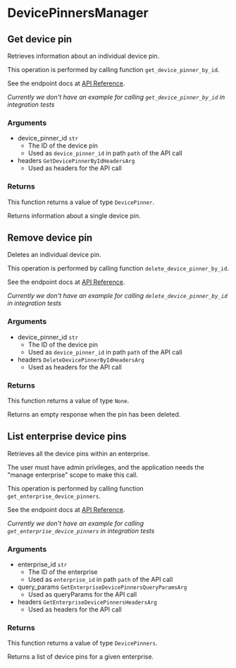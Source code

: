 # DevicePinnersManager

## Get device pin

Retrieves information about an individual device pin.

This operation is performed by calling function `get_device_pinner_by_id`.

See the endpoint docs at
[API Reference](https://developer.box.com/reference/get-device-pinners-id/).

*Currently we don't have an example for calling `get_device_pinner_by_id` in integration tests*

### Arguments

- device_pinner_id `str`
  - The ID of the device pin
  - Used as `device_pinner_id` in path `path` of the API call
- headers `GetDevicePinnerByIdHeadersArg`
  - Used as headers for the API call


### Returns

This function returns a value of type `DevicePinner`.

Returns information about a single device pin.


## Remove device pin

Deletes an individual device pin.

This operation is performed by calling function `delete_device_pinner_by_id`.

See the endpoint docs at
[API Reference](https://developer.box.com/reference/delete-device-pinners-id/).

*Currently we don't have an example for calling `delete_device_pinner_by_id` in integration tests*

### Arguments

- device_pinner_id `str`
  - The ID of the device pin
  - Used as `device_pinner_id` in path `path` of the API call
- headers `DeleteDevicePinnerByIdHeadersArg`
  - Used as headers for the API call


### Returns

This function returns a value of type `None`.

Returns an empty response when the pin has been deleted.


## List enterprise device pins

Retrieves all the device pins within an enterprise.

The user must have admin privileges, and the application
needs the &quot;manage enterprise&quot; scope to make this call.

This operation is performed by calling function `get_enterprise_device_pinners`.

See the endpoint docs at
[API Reference](https://developer.box.com/reference/get-enterprises-id-device-pinners/).

*Currently we don't have an example for calling `get_enterprise_device_pinners` in integration tests*

### Arguments

- enterprise_id `str`
  - The ID of the enterprise
  - Used as `enterprise_id` in path `path` of the API call
- query_params `GetEnterpriseDevicePinnersQueryParamsArg`
  - Used as queryParams for the API call
- headers `GetEnterpriseDevicePinnersHeadersArg`
  - Used as headers for the API call


### Returns

This function returns a value of type `DevicePinners`.

Returns a list of device pins for a given enterprise.


